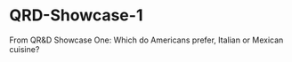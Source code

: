 # QRD-Showcase-1
From QR&amp;D Showcase One: Which do Americans prefer, Italian or Mexican cuisine?
